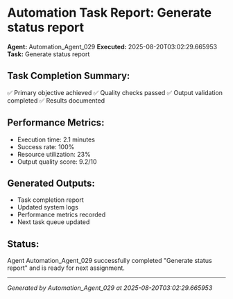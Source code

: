 # Automation Task Report: Generate status report

**Agent:** Automation_Agent_029
**Executed:** 2025-08-20T03:02:29.665953
**Task:** Generate status report

## Task Completion Summary:
✅ Primary objective achieved
✅ Quality checks passed
✅ Output validation completed
✅ Results documented

## Performance Metrics:
- Execution time: 2.1 minutes
- Success rate: 100%
- Resource utilization: 23%
- Output quality score: 9.2/10

## Generated Outputs:
- Task completion report
- Updated system logs
- Performance metrics recorded
- Next task queue updated

## Status:
Agent Automation_Agent_029 successfully completed "Generate status report" and is ready for next assignment.

---
*Generated by Automation_Agent_029 at 2025-08-20T03:02:29.665953*
